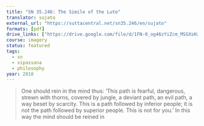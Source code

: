 ```yaml
---
title: "SN 35.246: The Simile of the Lute"
translator: sujato
external_url: "https://suttacentral.net/sn35.246/en/sujato"
formats: [pdf]
drive_links: ["https://drive.google.com/file/d/1FN-0_og46zYiZcm_MSGXsHzU4clOer05"]
course: imagery
status: featured
tags:
  - sn
  - vipassana
  - philosophy
year: 2018
---
```


> One should rein in the mind thus: ‘This path is fearful, dangerous, strewn with thorns, covered by jungle, a deviant path, an evil path, a way beset by scarcity. This is a path followed by inferior people; it is not the path followed by superior people. This is not for you.’ In this way the mind should be reined in
